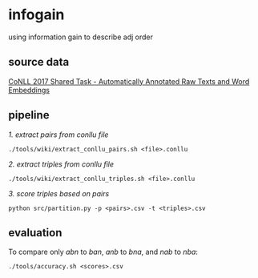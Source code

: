 # infogain
using information gain to describe adj order

## source data
[CoNLL 2017 Shared Task - Automatically Annotated Raw Texts and Word Embeddings](https://lindat.mff.cuni.cz/repository/xmlui/handle/11234/1-1989)

## pipeline
*1. extract pairs from conllu file*
```{bash}
./tools/wiki/extract_conllu_pairs.sh <file>.conllu
```

*2. extract triples from conllu file*
```{bash}
./tools/wiki/extract_conllu_triples.sh <file>.conllu
```

*3. score triples based on pairs*
```{bash}
python src/partition.py -p <pairs>.csv -t <triples>.csv
```

## evaluation
To compare only *abn* to *ban*, *anb* to *bna*, and *nab* to *nba*:
```{bash}
./tools/accuracy.sh <scores>.csv
```
